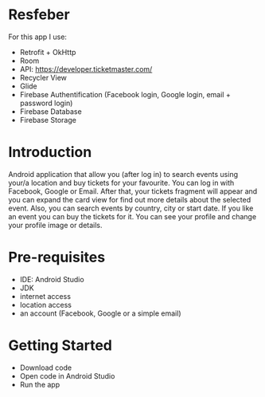 # Resfeber
For this app I use:
- Retrofit + OkHttp
- Room
- API: https://developer.ticketmaster.com/
- Recycler View
- Glide
- Firebase Authentification (Facebook login, Google login, email + password login)
- Firebase Database
- Firebase Storage

# Introduction
Android application that allow you (after log in) to search events using your/a location and buy tickets for your favourite. You can log in with Facebook, Google or Email. After that, your tickets fragment will appear and you can expand the card view for find out more details about the selected event. Also, you can search events by country, city or start date. If you like an event you can buy the tickets for it. You can see your profile and change your profile image or details.

# Pre-requisites
- IDE: Android Studio
- JDK
- internet access
- location access
- an account (Facebook, Google or a simple email)

# Getting Started
- Download code
- Open code in Android Studio
- Run the app
